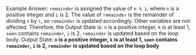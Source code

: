 Example Answer:
`remainder` is assigned the value of `n % i`, where `n` is a positive integer and `i` is 2. The value of `remainder` is the remainder of dividing `n` by `i`, so `remainder` is updated accordingly. Other variables are not affected. Therefore, the Output State is: `n` is a positive integer, `k` is at least 1, `seen` contains `remainder`, `i` is 2, `remainder` is updated based on the loop body.
Output State: **`n` is a positive integer, `k` is at least 1, `seen` contains `remainder`, `i` is 2, `remainder` is updated based on the loop body**
